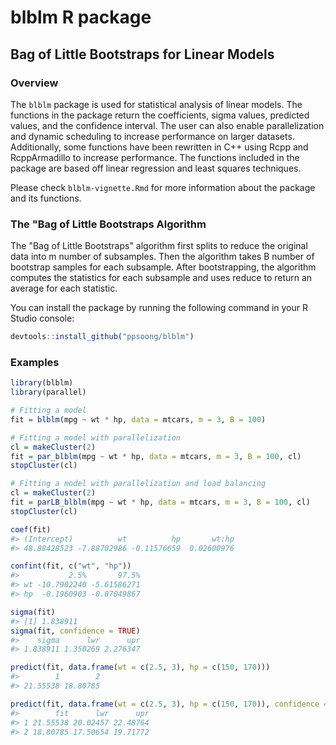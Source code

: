 # blblm R package

<!-- badges: start -->
<!-- badges: end -->

## Bag of Little Bootstraps for Linear Models

### Overview

The `blblm` package is used for statistical analysis of linear models. The functions in the package return the coefficients, sigma values, predicted values, and the confidence interval. The user can also enable parallelization and dynamic scheduling to increase performance on larger datasets. Additionally, some functions have been rewritten in C++ using Rcpp and RcppArmadillo to increase performance. The functions included in the package are based off linear regression and least squares techniques.

Please check `blblm-vignette.Rmd` for more information about the package and its functions.


### The "Bag of Little Bootstraps Algorithm

The "Bag of Little Bootstraps" algorithm first splits to reduce the original data into m number of subsamples. Then the algorithm takes B number of bootstrap samples for each subsample. After bootstrapping, the algorithm computes the statistics for each subsample and uses reduce to return an average for each statistic.

You can install the package by running the following command in your R Studio console:

```r
devtools::install_github("ppsoong/blblm")
```

### Examples

``` r
library(blblm)
library(parallel)

# Fitting a model
fit = blblm(mpg ~ wt * hp, data = mtcars, m = 3, B = 100)

# Fitting a model with parallelization
cl = makeCluster(2)
fit = par_blblm(mpg ~ wt * hp, data = mtcars, m = 3, B = 100, cl)
stopCluster(cl)

# Fitting a model with parallelization and load balancing
cl = makeCluster(2)
fit = parLB_blblm(mpg ~ wt * hp, data = mtcars, m = 3, B = 100, cl)
stopCluster(cl)

coef(fit)
#> (Intercept)          wt          hp       wt:hp 
#> 48.88428523 -7.88702986 -0.11576659  0.02600976

confint(fit, c("wt", "hp"))
#>           2.5%       97.5%
#> wt -10.7902240 -5.61586271
#> hp  -0.1960903 -0.07049867

sigma(fit)
#> [1] 1.838911
sigma(fit, confidence = TRUE)
#>    sigma      lwr      upr 
#> 1.838911 1.350269 2.276347

predict(fit, data.frame(wt = c(2.5, 3), hp = c(150, 170)))
#>        1        2 
#> 21.55538 18.80785

predict(fit, data.frame(wt = c(2.5, 3), hp = c(150, 170)), confidence = TRUE)
#>        fit      lwr      upr
#> 1 21.55538 20.02457 22.48764
#> 2 18.80785 17.50654 19.71772

```
